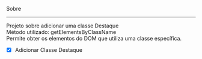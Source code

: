 Sobre
___
Projeto sobre adicionar uma classe Destaque <br>
Método utilizado: getElementsByClassName <br>
Permite obter os elementos do DOM que utiliza uma classe específica.

* [x] Adicionar Classe Destaque
